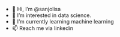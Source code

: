 - 👋 Hi, I’m @sanjolisa
- 👀 I’m interested in data science.
- 🌱 I’m currently learning machine learning
- 📫 Reach me via linkedin

<!---
sanjolisa/sanjolisa is a ✨ special ✨ repository because its `README.md` (this file) appears on your GitHub profile.
You can click the Preview link to take a look at your changes.
--->
